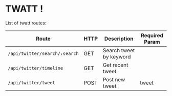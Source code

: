 # TWATT !

List of twatt routes:

| Route                   | HTTP   | Description                                        | Required Param |
|-------------------------|--------|--------------------------------------|-----|
| `/api/twitter/search/:search`                  | GET    | Search tweet by keyword                          | |
| `/api/twitter/timeline`          | GET    | Get recent tweet                                    | |
| `/api/twitter/tweet`                 | POST   | Post new tweet                                            | tweet |

